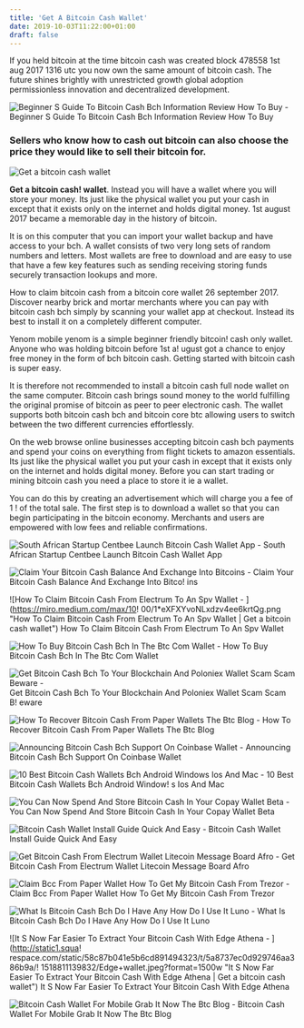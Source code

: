 ```yaml
---
title: 'Get A Bitcoin Cash Wallet'
date: 2019-10-03T11:22:00+01:00
draft: false
---
```


If you held bitcoin at the time bitcoin cash was created block 478558 1st aug 2017 1316 utc you now own the same amount of bitcoin cash. The future shines brightly with unrestricted growth global adoption permissionless innovation and decentralized development.

![Beginner S Guide To Bitcoin Cash Bch Information Review How To Buy - ](https://blockonomi-9fcd.kxcdn.com/wp-content/uploads/2017/12/bitcoin-cash-guide.jpg "Beginner S Guide To Bitcoin Cash Bch Information Review How To Buy | Get a bitcoin cash wallet") Beginner S Guide To Bitcoin Cash Bch Information Review How To Buy

### Sellers who know how to cash out bitcoin can also choose the price they would like to sell their bitcoin for.

![Get a bitcoin cash wallet](https://www.buybitcoinworldwide.com/img/instantly/3.png "Get a bitcoin cash wallet")

**Get a bitcoin cash! wallet**. Instead you will have a wallet where you will store your money. Its just like the physical wallet you put your cash in except that it exists only on the internet and holds digital money. 1st august 2017 became a memorable day in the history of bitcoin.

It is on this computer that you can import your wallet backup and have access to your bch. A wallet consists of two very long sets of random numbers and letters. Most wallets are free to download and are easy to use that have a few key features such as sending receiving storing funds securely transaction lookups and more.

How to claim bitcoin cash from a bitcoin core wallet 26 september 2017. Discover nearby brick and mortar merchants where you can pay with bitcoin cash bch simply by scanning your wallet app at checkout. Instead its best to install it on a completely different computer.

Yenom mobile yenom is a simple beginner friendly bitcoin! cash only wallet. Anyone who was holding bitcoin before 1st a! ugust got a chance to enjoy free money in the form of bch bitcoin cash. Getting started with bitcoin cash is super easy.

It is therefore not recommended to install a bitcoin cash full node wallet on the same computer. Bitcoin cash brings sound money to the world fulfilling the original promise of bitcoin as peer to peer electronic cash. The wallet supports both bitcoin cash bch and bitcoin core btc allowing users to switch between the two different currencies effortlessly.

On the web browse online businesses accepting bitcoin cash bch payments and spend your coins on everything from flight tickets to amazon essentials. Its just like the physical wallet you put your cash in except that it exists only on the internet and holds digital money. Before you can start trading or mining bitcoin cash you need a place to store it ie a wallet.

You can do this by creating an advertisement which will charge you a fee of 1 ! of the total sale. The first step is to download a wallet so that you can begin participating in the bitcoin economy. Merchants and users are empowered with low fees and reliable confirmations.

![South African Startup Centbee Launch Bitcoin Cash Wallet App - ](https://news.bitcoin.com/wp-content/uploads/2018/10/2018-10-03-14.03.41-1520x1024.jpg "South African Startup Centbee Launch Bitcoin Cash Wallet App | Get a bitcoin cash wallet") South African Startup Centbee Launch Bitcoin Cash Wallet App

![Claim Your Bitcoin Cash Balance And Exchange Into Bitcoins - ](https://ip.bitcointalk.org/?u=https%3A%2F%2Fs18.postimg.cc%2F6j76e72bd%2Fhelp12.jpg&t=603&c=9AuVlbjPNBiQFQ "Claim Your Bitcoin Cash Balance And Exchange Into Bitcoins | Get a bitcoin cash wallet") Claim Your Bitcoin Cash Balance And Exchange Into Bitco! ins

![How To Claim Bitcoin Cash From Electrum To An Spv Wallet - ](https://miro.medium.com/max/10!   00/1*eXFXYvoNLxdzv4ee6krtQg.png "How To Claim Bitcoin Cash From Electrum To An Spv Wallet | Get a bitcoin cash wallet") How To Claim Bitcoin Cash From Electrum To An Spv Wallet

![How To Buy Bitcoin Cash Bch In The Btc Com Wallet - ](https://miro.medium.com/max/700/1*aMzCqHsDT5m2iNGSAUkfuQ.png "How To Buy Bitcoin Cash Bch In The Btc Com Wallet | Get a bitcoin cash wallet") How To Buy Bitcoin Cash Bch In The Btc Com Wallet

![Get Bitcoin Cash Bch To Your Blockchain And Poloniex Wallet Scam Scam Beware - ](https://i.ytimg.com/vi/YMYR4LoKR-4/maxresdefault.jpg "Get Bitcoin Cash Bch To Your Blockchain And Poloniex Wallet Scam Scam Beware | Get a bitcoin cash wallet") Get Bitcoin Cash Bch To Your Blockchain And Poloniex Wallet Scam Scam B! eware

![How To Recover Bitcoin Cash From Paper Wallets The Btc Blog - ](https://miro.medium.com/max/1400/1*GvOazZtjJvCi-S6OzKUOig.png "How To Recover Bitcoin Cash From Paper Wallets The Btc Blog | Get a bitcoin cash wallet") How To Recover Bitcoin Cash From Paper Wallets The Btc Blog

![Announcing Bitcoin Cash Bch Support On Coinbase Wallet - ](https://miro.medium.com/max/2625/1*CSJgRBiLYgZj2FQ6LXp5cA@2x.png "Announcing Bitcoin Cash Bch Support On Coinbase Wallet | Get a bitcoin cash wallet") Announcing Bitcoin Cash Bch Support On Coinbase Wallet

![10 Best Bitcoin Cash Wallets Bch Android Windows Ios And Mac - ](https://coinsutra.com/wp-content/uploads/2017/08/Best-Bitcoin-Cash-Wallets.jpg "10 Best Bitcoin Cash Wallets Bch Android Windows Ios And Mac | Get a b!   itcoin cash wallet") 10 Best Bitcoin Cash Wallets Bch Android Window! s Ios And Mac

![You Can Now Spend And Store Bitcoin Cash In Your Copay Wallet Beta - ](https://blog.bitpay.com/content/images/2017/09/bitcoin-cash-wallet-setup.png "You Can Now Spend And Store Bitcoin Cash In Your Copay Wallet Beta | Get a bitcoin cash wallet") You Can Now Spend And Store Bitcoin Cash In Your Copay Wallet Beta

![Bitcoin Cash Wallet Install Guide Quick And Easy - ](https://i.ytimg.com/vi/GSvK8zn8C7k/maxresdefault.jpg "Bitcoin Cash Wallet Install Guide Quick And Easy | Get a bitcoin cash wallet") Bitcoin Cash Wallet Install Guide Quick And Easy

![Get Bitcoin Cash From Electrum Wallet Litecoin Message Board Afro - ](https://steemitimages.com/0x0/https://i.imgur.com/sUwk1FO.png "Get Bitcoin Cash From Electrum Wallet Litecoin Message Board Afro | !   Get a bitcoin cash wallet") Get Bitcoin Cash From Electrum Wallet Litecoin Message Board Afro

![Claim Bcc From Paper Wallet How To Get My Bitcoin Cash From Trezor - ](https://cdn-images-1.medium.com/max/1600/0*n2-BNd-yRzu5K22l. "Claim Bcc From Paper Wallet How To Get My Bitcoin Cash From Trezor | Get a bitcoin cash wallet") Claim Bcc From Paper Wallet How To Get My Bitcoin Cash From Trezor

![What Is Bitcoin Cash Bch Do I Have Any How Do I Use It Luno - ](https://lh5.googleusercontent.com/RwHePoRsE7V_zWUF0jBxGIltgVkEFWCUXbnjT9A9L9Eo6On00AeVM6vfRNk1nWDzw9ayv652THS9S0Pax0fMGozIsq5GGNJEJJeNCShixUj1vII8eXCVjGakaDcQgRmjxH3p1WyA "What Is Bitcoin Cash Bch Do I Have Any How Do I Use It Luno | Get a bitcoin cash wallet") What Is Bitcoin Cash Bch Do I Have Any How Do I Use It Luno

![It S Now Far Easier To Extract Your Bitcoin Cash With Edge Athena - ](http://static1.squa!   respace.com/static/58c87b041e5b6cd891494323/t/5a8737ec0d929746aa386b9a/!   1518811139832/Edge+wallet.jpeg?format=1500w "It S Now Far Easier To Extract Your Bitcoin Cash With Edge Athena | Get a bitcoin cash wallet") It S Now Far Easier To Extract Your Bitcoin Cash With Edge Athena

![Bitcoin Cash Wallet For Mobile Grab It Now The Btc Blog - ](https://miro.medium.com/max/1000/1*_JdNkvGrmhw6L73dhrePnw.png "Bitcoin Cash Wallet For Mobile Grab It Now The Btc Blog | Get a bitcoin cash wallet") Bitcoin Cash Wallet For Mobile Grab It Now The Btc Blog
